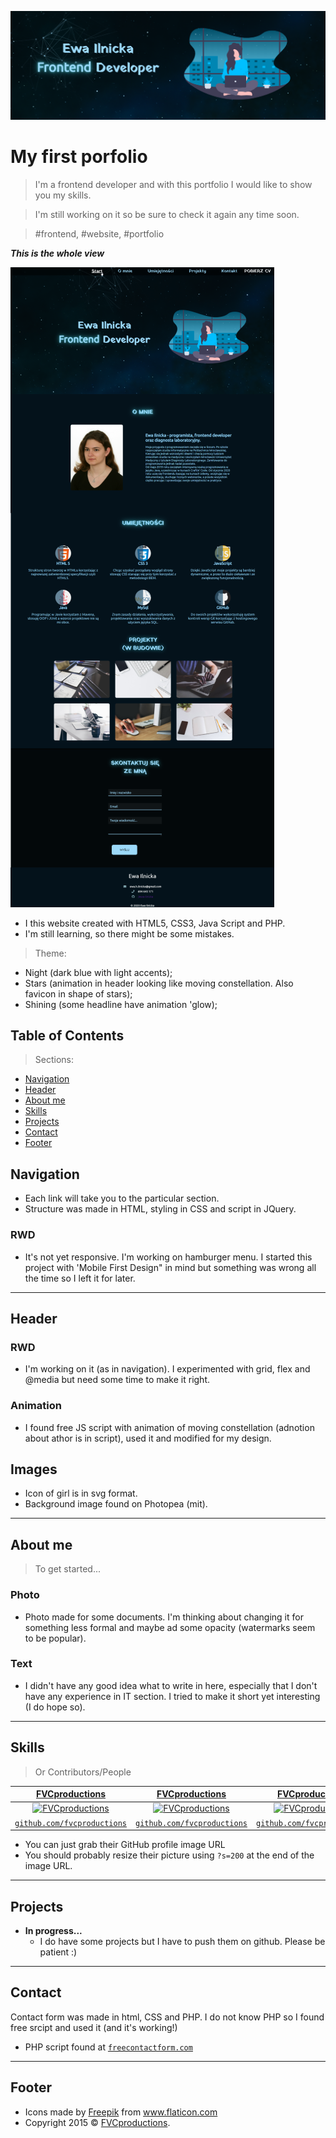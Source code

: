 <a href="www.ewailnicka.pl"><img src="/resources/screenshot.png" title="Ewa Ilnicka" alt="Screenshot of website"></a>

<!-- [![FVCproductions](https://avatars1.githubusercontent.com/u/4284691?v=3&s=200)](http://fvcproductions.com) -->


# My first porfolio

> I'm a frontend developer and with this portfolio I would like to show you my skills.

> I'm still working on it so be sure to check it again any time soon.

> #frontend, #website, #portfolio


***This is the whole view***

[![Whole view](resources/webScreenshot2.png)]()

- I this website created with HTML5, CSS3, Java Script and PHP.
- I'm still learning, so there might be some mistakes.

> Theme:

- Night (dark blue with light accents);
- Stars (animation in header looking like moving constellation. Also favicon in shape of stars);
- Shining (some headline have animation 'glow);



## Table of Contents

> Sections:

- [Navigation](#navigation)
- [Header](#header)
- [About me](#aboutme)
- [Skills](#skills)
- [Projects](#projects)
- [Contact](#contact)
- [Footer](#footer)


## Navigation

- Each link will take you to the particular section.
- Structure was made in HTML, styling in CSS and script in JQuery.

### RWD

- It's not yet responsive. I'm working on hamburger menu. I started this project with 'Mobile First Design" in mind but something was wrong all the time so I left it for later.

---

## Header

### RWD

- I'm working on it (as in navigation). I experimented with grid, flex and @media but need some time to make it right.

### Animation

- I found free JS script with animation of moving constellation (adnotion about athor is in script), used it and modified for my design.

## Images

- Icon of girl is in svg format.
- Background image found on Photopea (mit).

---

## About me

> To get started...

### Photo

- Photo made for some documents. I'm thinking about changing it for something less formal and maybe ad some opacity (watermarks seem to be popular).

### Text

- I didn't have any good idea what to write in here, especially that I don't have any experience in IT section. I tried to make it short yet interesting (I do hope so). 


---

## Skills

> Or Contributors/People

| <a href="http://fvcproductions.com" target="_blank">**FVCproductions**</a> | <a href="http://fvcproductions.com" target="_blank">**FVCproductions**</a> | <a href="http://fvcproductions.com" target="_blank">**FVCproductions**</a> |
| :---: |:---:| :---:|
| [![FVCproductions](https://avatars1.githubusercontent.com/u/4284691?v=3&s=200)](http://fvcproductions.com)    | [![FVCproductions](https://avatars1.githubusercontent.com/u/4284691?v=3&s=200)](http://fvcproductions.com) | [![FVCproductions](https://avatars1.githubusercontent.com/u/4284691?v=3&s=200)](http://fvcproductions.com)  |
| <a href="http://github.com/fvcproductions" target="_blank">`github.com/fvcproductions`</a> | <a href="http://github.com/fvcproductions" target="_blank">`github.com/fvcproductions`</a> | <a href="http://github.com/fvcproductions" target="_blank">`github.com/fvcproductions`</a> |

- You can just grab their GitHub profile image URL
- You should probably resize their picture using `?s=200` at the end of the image URL.

---

## Projects

- **In progress...**
    - I do have some projects but I have to push them on github. Please be patient :)

---

## Contact

Contact form was made in html, CSS and PHP. I do not know PHP so I found free srcipt and used it (and it's working!)

- PHP script found at <a href="https://www.freecontactform.com/form-guides/html-email-form" target="_blank">`freecontactform.com`</a>

---


## Footer


- Icons made by <a href="https://www.flaticon.com/authors/freepik" title="Freepik">Freepik</a> from <a
                href="https://www.flaticon.com/" title="Flaticon"> www.flaticon.com</a>
- Copyright 2015 © <a href="http://fvcproductions.com" target="_blank">FVCproductions</a>.
